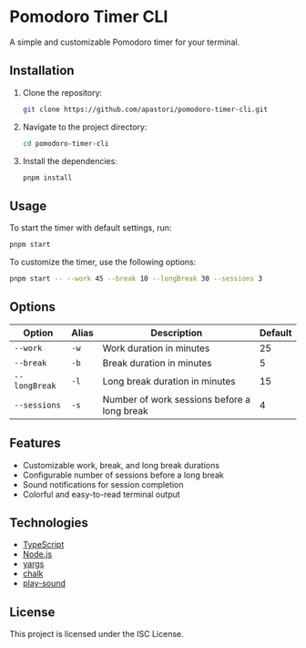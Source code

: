 # Pomodoro Timer CLI

A simple and customizable Pomodoro timer for your terminal.

## Installation

1.  Clone the repository:
    ```bash
    git clone https://github.com/apastori/pomodoro-timer-cli.git
    ```
2.  Navigate to the project directory:
    ```bash
    cd pomodoro-timer-cli
    ```
3.  Install the dependencies:
    ```bash
    pnpm install
    ```

## Usage

To start the timer with default settings, run:

```bash
pnpm start
```

To customize the timer, use the following options:

```bash
pnpm start -- --work 45 --break 10 --longBreak 30 --sessions 3
```

## Options

| Option      | Alias | Description                                  | Default |
| ----------- | ----- | -------------------------------------------- | ------- |
| `--work`      | `-w`  | Work duration in minutes                     | 25      |
| `--break`     | `-b`  | Break duration in minutes                    | 5       |
| `--longBreak` | `-l`  | Long break duration in minutes               | 15      |
| `--sessions`  | `-s`  | Number of work sessions before a long break | 4       |

## Features

*   Customizable work, break, and long break durations
*   Configurable number of sessions before a long break
*   Sound notifications for session completion
*   Colorful and easy-to-read terminal output

## Technologies

*   [TypeScript](https://www.typescriptlang.org/)
*   [Node.js](https://nodejs.org/)
*   [yargs](https://yargs.js.org/)
*   [chalk](https://github.com/chalk/chalk)
*   [play-sound](https://github.com/shime/play-sound)

## License

This project is licensed under the ISC License.

